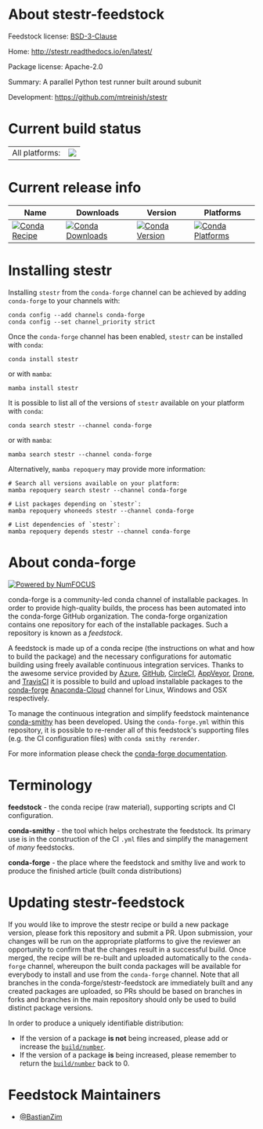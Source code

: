 About stestr-feedstock
======================

Feedstock license: [BSD-3-Clause](https://github.com/conda-forge/stestr-feedstock/blob/main/LICENSE.txt)

Home: http://stestr.readthedocs.io/en/latest/

Package license: Apache-2.0

Summary: A parallel Python test runner built around subunit

Development: https://github.com/mtreinish/stestr

Current build status
====================


<table><tr><td>All platforms:</td>
    <td>
      <a href="https://dev.azure.com/conda-forge/feedstock-builds/_build/latest?definitionId=16136&branchName=main">
        <img src="https://dev.azure.com/conda-forge/feedstock-builds/_apis/build/status/stestr-feedstock?branchName=main">
      </a>
    </td>
  </tr>
</table>

Current release info
====================

| Name | Downloads | Version | Platforms |
| --- | --- | --- | --- |
| [![Conda Recipe](https://img.shields.io/badge/recipe-stestr-green.svg)](https://anaconda.org/conda-forge/stestr) | [![Conda Downloads](https://img.shields.io/conda/dn/conda-forge/stestr.svg)](https://anaconda.org/conda-forge/stestr) | [![Conda Version](https://img.shields.io/conda/vn/conda-forge/stestr.svg)](https://anaconda.org/conda-forge/stestr) | [![Conda Platforms](https://img.shields.io/conda/pn/conda-forge/stestr.svg)](https://anaconda.org/conda-forge/stestr) |

Installing stestr
=================

Installing `stestr` from the `conda-forge` channel can be achieved by adding `conda-forge` to your channels with:

```
conda config --add channels conda-forge
conda config --set channel_priority strict
```

Once the `conda-forge` channel has been enabled, `stestr` can be installed with `conda`:

```
conda install stestr
```

or with `mamba`:

```
mamba install stestr
```

It is possible to list all of the versions of `stestr` available on your platform with `conda`:

```
conda search stestr --channel conda-forge
```

or with `mamba`:

```
mamba search stestr --channel conda-forge
```

Alternatively, `mamba repoquery` may provide more information:

```
# Search all versions available on your platform:
mamba repoquery search stestr --channel conda-forge

# List packages depending on `stestr`:
mamba repoquery whoneeds stestr --channel conda-forge

# List dependencies of `stestr`:
mamba repoquery depends stestr --channel conda-forge
```


About conda-forge
=================

[![Powered by
NumFOCUS](https://img.shields.io/badge/powered%20by-NumFOCUS-orange.svg?style=flat&colorA=E1523D&colorB=007D8A)](https://numfocus.org)

conda-forge is a community-led conda channel of installable packages.
In order to provide high-quality builds, the process has been automated into the
conda-forge GitHub organization. The conda-forge organization contains one repository
for each of the installable packages. Such a repository is known as a *feedstock*.

A feedstock is made up of a conda recipe (the instructions on what and how to build
the package) and the necessary configurations for automatic building using freely
available continuous integration services. Thanks to the awesome service provided by
[Azure](https://azure.microsoft.com/en-us/services/devops/), [GitHub](https://github.com/),
[CircleCI](https://circleci.com/), [AppVeyor](https://www.appveyor.com/),
[Drone](https://cloud.drone.io/welcome), and [TravisCI](https://travis-ci.com/)
it is possible to build and upload installable packages to the
[conda-forge](https://anaconda.org/conda-forge) [Anaconda-Cloud](https://anaconda.org/)
channel for Linux, Windows and OSX respectively.

To manage the continuous integration and simplify feedstock maintenance
[conda-smithy](https://github.com/conda-forge/conda-smithy) has been developed.
Using the ``conda-forge.yml`` within this repository, it is possible to re-render all of
this feedstock's supporting files (e.g. the CI configuration files) with ``conda smithy rerender``.

For more information please check the [conda-forge documentation](https://conda-forge.org/docs/).

Terminology
===========

**feedstock** - the conda recipe (raw material), supporting scripts and CI configuration.

**conda-smithy** - the tool which helps orchestrate the feedstock.
                   Its primary use is in the construction of the CI ``.yml`` files
                   and simplify the management of *many* feedstocks.

**conda-forge** - the place where the feedstock and smithy live and work to
                  produce the finished article (built conda distributions)


Updating stestr-feedstock
=========================

If you would like to improve the stestr recipe or build a new
package version, please fork this repository and submit a PR. Upon submission,
your changes will be run on the appropriate platforms to give the reviewer an
opportunity to confirm that the changes result in a successful build. Once
merged, the recipe will be re-built and uploaded automatically to the
`conda-forge` channel, whereupon the built conda packages will be available for
everybody to install and use from the `conda-forge` channel.
Note that all branches in the conda-forge/stestr-feedstock are
immediately built and any created packages are uploaded, so PRs should be based
on branches in forks and branches in the main repository should only be used to
build distinct package versions.

In order to produce a uniquely identifiable distribution:
 * If the version of a package **is not** being increased, please add or increase
   the [``build/number``](https://docs.conda.io/projects/conda-build/en/latest/resources/define-metadata.html#build-number-and-string).
 * If the version of a package **is** being increased, please remember to return
   the [``build/number``](https://docs.conda.io/projects/conda-build/en/latest/resources/define-metadata.html#build-number-and-string)
   back to 0.

Feedstock Maintainers
=====================

* [@BastianZim](https://github.com/BastianZim/)

